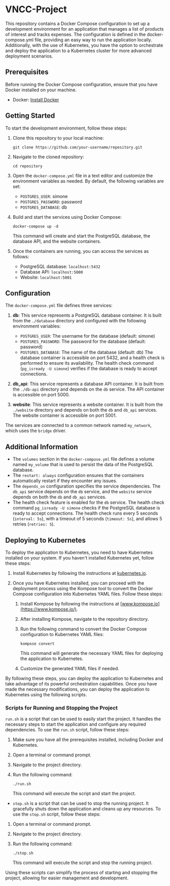 # VNCC-Project

This repository contains a Docker Compose configuration to set up a development environment for an application that manages a list of products of interest and tracks expenses. The configuration is defined in the docker-compose.yml file, providing an easy way to run the application locally. Additionally, with the use of Kubernetes, you have the option to orchestrate and deploy the application to a Kubernetes cluster for more advanced deployment scenarios.

## Prerequisites

Before running the Docker Compose configuration, ensure that you have Docker installed on your machine.

- Docker: [Install Docker](https://docs.docker.com/get-docker/)

## Getting Started

To start the development environment, follow these steps:

1. Clone this repository to your local machine:

   ```
   git clone https://github.com/your-username/repository.git
   ```

2. Navigate to the cloned repository:

   ```
   cd repository
   ```

3. Open the `docker-compose.yml` file in a text editor and customize the environment variables as needed. By default, the following variables are set:

   - `POSTGRES_USER`: simone
   - `POSTGRES_PASSWORD`: password
   - `POSTGRES_DATABASE`: db

4. Build and start the services using Docker Compose:

   ```
   docker-compose up -d
   ```

   This command will create and start the PostgreSQL database, the database API, and the website containers.

5. Once the containers are running, you can access the services as follows:

   - PostgreSQL database: `localhost:5432`
   - Database API: `localhost:5000`
   - Website: `localhost:5001`

## Configuration

The `docker-compose.yml` file defines three services:

1. **db**: This service represents a PostgreSQL database container. It is built from the `./database` directory and configured with the following environment variables:
   - `POSTGRES_USER`: The username for the database (default: simone)
   - `POSTGRES_PASSWORD`: The password for the database (default: password)
   - `POSTGRES_DATABASE`: The name of the database (default: db)
   The database container is accessible on port 5432, and a health check is performed to ensure its availability. The health check command (`pg_isready -U simone`) verifies if the database is ready to accept connections.

2. **db_api**: This service represents a database API container. It is built from the `./db-api` directory and depends on the `db` service. The API container is accessible on port 5000.

3. **website**: This service represents a website container. It is built from the `./website` directory and depends on both the `db` and `db_api` services. The website container is accessible on port 5001.

The services are connected to a common network named `my_network`, which uses the `bridge` driver.

## Additional Information

- The `volumes` section in the `docker-compose.yml` file defines a volume named `my_volume` that is used to persist the data of the PostgreSQL database.
- The `restart: always` configuration ensures that the containers automatically restart if they encounter any issues.
- The `depends_on` configuration specifies the service dependencies. The `db_api` service depends on the `db` service, and the `website` service depends on both the `db` and `db_api` services.
- The health check feature is enabled for the `db` service. The health check command `pg_isready -U simone` checks if the PostgreSQL database is ready to accept connections. The health check runs every 5 seconds (`interval: 5s`), with a timeout of 5 seconds (`timeout: 5s`), and allows 5 retries (`retries: 5`).


## Deploying to Kubernetes

To deploy the application to Kubernetes, you need to have Kubernetes installed on your system. If you haven't installed Kubernetes yet, follow these steps:

1. Install Kubernetes by following the instructions at [kubernetes.io](https://kubernetes.io/docs/setup/).

2. Once you have Kubernetes installed, you can proceed with the deployment process using the Kompose tool to convert the Docker Compose configuration into Kubernetes YAML files. Follow these steps:

   1. Install Kompose by following the instructions at [www.kompose.io](https://www.kompose.io/).

   2. After installing Kompose, navigate to the repository directory.

   3. Run the following command to convert the Docker Compose configuration to Kubernetes YAML files:

      ```
      kompose convert
      ```

      This command will generate the necessary YAML files for deploying the application to Kubernetes.

   4. Customize the generated YAML files if needed.


By following these steps, you can deploy the application to Kubernetes and take advantage of its powerful orchestration capabilities.
Once you have made the necessary modifications, you can deploy the application to Kubernetes using the following scripts.

### Scripts for Running and Stopping the Project

`run.sh` is a script that can be used to easily start the project. It handles the necessary steps to start the application and configure any required dependencies. To use the `run.sh` script, follow these steps:

1. Make sure you have all the prerequisites installed, including Docker and Kubernetes.

2. Open a terminal or command prompt.

3. Navigate to the project directory.

4. Run the following command:

   ```
   ./run.sh
   ```

   This command will execute the script and start the project.

- `stop.sh` is a script that can be used to stop the running project. It gracefully shuts down the application and cleans up any resources. To use the `stop.sh` script, follow these steps:

1. Open a terminal or command prompt.

2. Navigate to the project directory.

3. Run the following command:

   ```
   ./stop.sh
   ```

   This command will execute the script and stop the running project.

Using these scripts can simplify the process of starting and stopping the project, allowing for easier management and development.

